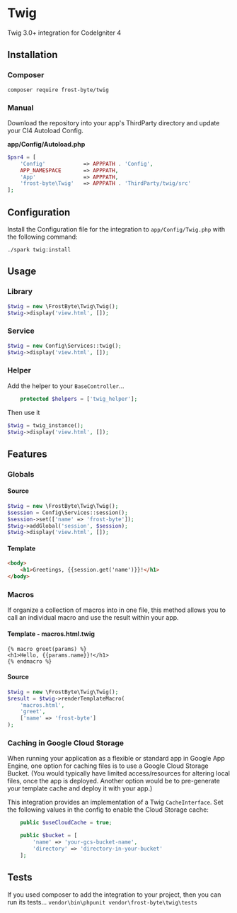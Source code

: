 # Twig

Twig 3.0+ integration for CodeIgniter 4

## Installation
### Composer
    composer require frost-byte/twig
### Manual
Download the repository into your app's ThirdParty directory and update your CI4 Autoload Config.

**app/Config/Autoload.php**
```php
$psr4 = [
    'Config'            => APPPATH . 'Config',
    APP_NAMESPACE       => APPPATH,
    'App'               => APPPATH,
    'frost-byte\Twig'   => APPPATH . 'ThirdParty/twig/src'
];
```

## Configuration
Install the Configuration file for the integration to `app/Config/Twig.php` with the following command:

    ./spark twig:install

## Usage
### Library
```php
$twig = new \FrostByte\Twig\Twig();
$twig->display('view.html', []);
```
### Service
```php
$twig = new Config\Services::twig();
$twig->display('view.html', []);
```
### Helper
Add the helper to your `BaseController`...

```php
    protected $helpers = ['twig_helper'];
```

Then use it
```php
$twig = twig_instance();
$twig->display('view.html', []);
```

## Features
### Globals

#### Source
```php
$twig = new \FrostByte\Twig\Twig();
$session = Config\Services::session();
$session->set(['name' => 'frost-byte']);
$twig->addGlobal('session', $session);
$twig->display('view.html', []);
```

#### Template
```html
<body>
    <h1>Greetings, {{session.get('name')}}!</h1>
</body>
```

### Macros
If organize a collection of macros into in one file, this method allows you to call an individual macro and use the result within your app.


#### Template - **macros.html.twig**
```twig
{% macro greet(params) %}
<h1>Hello, {{params.name}}!</h1>
{% endmacro %}
```

#### Source
```php
$twig = new \FrostByte\Twig\Twig();
$result = $twig->renderTemplateMacro(
    'macros.html',
    'greet',
    ['name' => 'frost-byte']
);
```

### Caching in Google Cloud Storage
When running your application as a flexible or standard app in Google App Engine, one option for caching files is to use a Google Cloud Storage Bucket. (You would typically have limited access/resources for altering local files, once the app is deployed. Another option would be to pre-generate
your template cache and deploy it with your app.)

This integration provides an implementation of a Twig `CacheInterface`.
Set the following values in the config to enable the Cloud Storage cache:
```php
    public $useCloudCache = true;

    public $bucket = [
        'name' => 'your-gcs-bucket-name',
        'directory' => 'directory-in-your-bucket'
    ];
```
## Tests
If you used composer to add the integration to your project, then you can run its tests...
`vendor\bin\phpunit vendor\frost-byte\twig\tests`